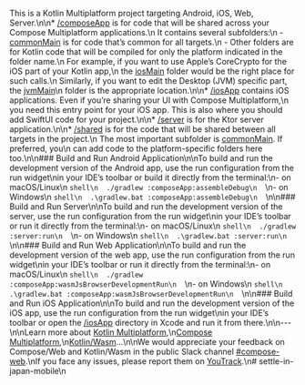 This is a Kotlin Multiplatform project targeting Android, iOS, Web, Server.\n\n* [/composeApp](./composeApp/src) is for code that will be shared across your Compose Multiplatform applications.\n  It contains several subfolders:\n  - [commonMain](./composeApp/src/commonMain/kotlin) is for code that’s common for all targets.\n  - Other folders are for Kotlin code that will be compiled for only the platform indicated in the folder name.\n    For example, if you want to use Apple’s CoreCrypto for the iOS part of your Kotlin app,\n    the [iosMain](./composeApp/src/iosMain/kotlin) folder would be the right place for such calls.\n    Similarly, if you want to edit the Desktop (JVM) specific part, the [jvmMain](./composeApp/src/jvmMain/kotlin)\n    folder is the appropriate location.\n\n* [/iosApp](./iosApp/iosApp) contains iOS applications. Even if you’re sharing your UI with Compose Multiplatform,\n  you need this entry point for your iOS app. This is also where you should add SwiftUI code for your project.\n\n* [/server](./server/src/main/kotlin) is for the Ktor server application.\n\n* [/shared](./shared/src) is for the code that will be shared between all targets in the project.\n  The most important subfolder is [commonMain](./shared/src/commonMain/kotlin). If preferred, you\n  can add code to the platform-specific folders here too.\n\n### Build and Run Android Application\n\nTo build and run the development version of the Android app, use the run configuration from the run widget\nin your IDE’s toolbar or build it directly from the terminal:\n- on macOS/Linux\n  ```shell\n  ./gradlew :composeApp:assembleDebug\n  ```\n- on Windows\n  ```shell\n  .\gradlew.bat :composeApp:assembleDebug\n  ```\n\n### Build and Run Server\n\nTo build and run the development version of the server, use the run configuration from the run widget\nin your IDE’s toolbar or run it directly from the terminal:\n- on macOS/Linux\n  ```shell\n  ./gradlew :server:run\n  ```\n- on Windows\n  ```shell\n  .\gradlew.bat :server:run\n  ```\n\n### Build and Run Web Application\n\nTo build and run the development version of the web app, use the run configuration from the run widget\nin your IDE’s toolbar or run it directly from the terminal:\n- on macOS/Linux\n  ```shell\n  ./gradlew :composeApp:wasmJsBrowserDevelopmentRun\n  ```\n- on Windows\n  ```shell\n  .\gradlew.bat :composeApp:wasmJsBrowserDevelopmentRun\n  ```\n\n### Build and Run iOS Application\n\nTo build and run the development version of the iOS app, use the run configuration from the run widget\nin your IDE’s toolbar or open the [/iosApp](./iosApp) directory in Xcode and run it from there.\n\n---\n\nLearn more about [Kotlin Multiplatform](https://www.jetbrains.com/help/kotlin-multiplatform-dev/get-started.html),\n[Compose Multiplatform](https://github.com/JetBrains/compose-multiplatform/#compose-multiplatform),\n[Kotlin/Wasm](https://kotl.in/wasm/)…\n\nWe would appreciate your feedback on Compose/Web and Kotlin/Wasm in the public Slack channel [#compose-web](https://slack-chats.kotlinlang.org/c/compose-web).\nIf you face any issues, please report them on [YouTrack](https://youtrack.jetbrains.com/newIssue?project=CMP).\n# settle-in-japan-mobile\n